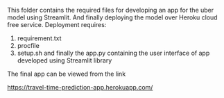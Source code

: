 This folder contains the required files for developing an app for the uber model using Streamlit. And finally deploying the model over Heroku cloud free service. Deployment requires:
 
1. requirement.txt
2. procfile
3. setup.sh
and finally the app.py containing the user interface of app developed using Streamlit library

The final app can be viewed from the link 

https://travel-time-prediction-app.herokuapp.com/